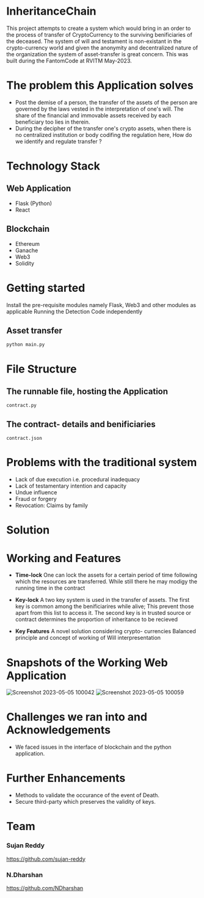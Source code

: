 # InheritanceChain

This project attempts to create a system which would bring in an order to the process of transfer of CryptoCurrency to the surviving benificiaries of the deceased. The system of will and testament is non-existant in the crypto-currency world and given the anonymity and decentralized nature of the organization the system of asset-transfer is great concern. This was built during the FantomCode at RVITM May-2023.


# The problem this Application solves
* Post the demise of a person, the transfer of the assets of the person are governed by the laws vested in the interpretation of one's will. The share of the financial and immovable assets received by each beneficiary too lies in therein.
* During the decipher of the transfer one's crypto assets, when there is no centralized institution or body codifing the regulation here, How do we identify and regulate transfer ?


# Technology Stack
## Web Application
* Flask (Python)
* React
## Blockchain
* Ethereum
* Ganache
* Web3
* Solidity


# Getting started
Install the pre-requisite modules namely Flask, Web3 and other modules as applicable
Running the Detection Code independently
## Asset transfer
`python main.py`

# File Structure
## The runnable file, hosting the Application
`contract.py`
## The contract- details and benificiaries
`contract.json`

# Problems with the traditional system
* Lack of due execution i.e. procedural inadequacy 
* Lack of testamentary intention and capacity
* Undue influence
* Fraud or forgery
* Revocation: Claims by family

# Solution 



# Working and Features
* **Time-lock** One can lock the assets for a certain period of time following which the resources are transferred. While still there he may modigy the running time in the contract

* **Key-lock** A two key system is used in the transfer of assets. The first key is common among the benificiarires while alive; This prevent those apart from this list to access it. The second key is in trusted source or contract determines the proportion of inheritance to be recieved

* **Key Features** A novel solution considering crypto- currencies
Balanced principle and concept of working of Will interpresentation



# Snapshots of the Working Web Application
![Screenshot 2023-05-05 100042](https://user-images.githubusercontent.com/95121530/236379285-ff3842b1-c110-49ff-8a77-296f2252481b.png)
![Screenshot 2023-05-05 100059](https://user-images.githubusercontent.com/95121530/236379302-71bda13a-0a5d-4ff9-b651-de4c03b7ffa6.png)


# Challenges we ran into and Acknowledgements
* We faced issues in the interface of blockchain and the python application.


# Further Enhancements
*	Methods to validate the occurance of the event of Death.
*	Secure third-party which preserves the validity of keys.



# Team
### Sujan Reddy
https://github.com/sujan-reddy
### N.Dharshan
https://github.com/NDharshan

